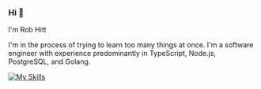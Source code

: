 ### Hi 👋
I'm Rob Hitt

I'm in the process of trying to learn too many things at once. I'm a software engineer with experience predominantly in TypeScript, Node.js, PostgreSQL, and Golang. 

[![My Skills](https://skillicons.dev/icons?i=js,nodejs,typescript,go,postgres,py,aws,docker,git,graphql,prisma,react,redis,bash)](https://skillicons.dev)


<!--
**robhittme/robhittme** is a ✨ _special_ ✨ repository because its `README.md` (this file) appears on your GitHub profile.

Here are some ideas to get you started:

- 🔭 I’m currently working on ...
- 🌱 I’m currently learning ...
- 👯 I’m looking to collaborate on ...
- 🤔 I’m looking for help with ...
- 💬 Ask me about ...
- 📫 How to reach me: ...
- 😄 Pronouns: ...
- ⚡ Fun fact: ...
-->

